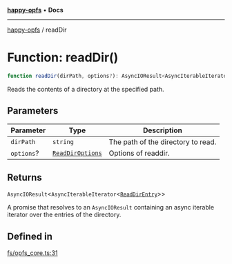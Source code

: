 [**happy-opfs**](../README.md) • **Docs**

***

[happy-opfs](../README.md) / readDir

# Function: readDir()

```ts
function readDir(dirPath, options?): AsyncIOResult<AsyncIterableIterator<ReadDirEntry>>
```

Reads the contents of a directory at the specified path.

## Parameters

| Parameter | Type | Description |
| ------ | ------ | ------ |
| `dirPath` | `string` | The path of the directory to read. |
| `options`? | [`ReadDirOptions`](../interfaces/ReadDirOptions.md) | Options of readdir. |

## Returns

`AsyncIOResult`\<`AsyncIterableIterator`\<[`ReadDirEntry`](../interfaces/ReadDirEntry.md)\>\>

A promise that resolves to an `AsyncIOResult` containing an async iterable iterator over the entries of the directory.

## Defined in

[fs/opfs\_core.ts:31](https://github.com/JiangJie/happy-opfs/blob/ff451a853f34b3dedd716c1414a17eb57f239434/src/fs/opfs_core.ts#L31)
